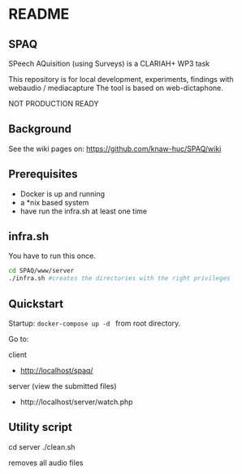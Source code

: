 # README 

## SPAQ

SPeech AQuisition (using Surveys) is a CLARIAH+ WP3 task

This repository is for local development, experiments, findings with webaudio / mediacapture
The tool is based on web-dictaphone.

NOT PRODUCTION READY

## Background

See the wiki pages on:
https://github.com/knaw-huc/SPAQ/wiki

## Prerequisites

* Docker is up and running
* a *nix based system
* have run the infra.sh at least one time

## infra.sh

You have to run this once.

```bash
cd SPAQ/www/server
./infra.sh #creates the directories with the right privileges
```

## Quickstart

Startup:  ```docker-compose up -d ``` from root directory.

Go to:

client
*    <http://localhost/spaq/>

server (view the submitted files)

* http://localhost/server/watch.php

    
## Utility script

cd server
./clean.sh

removes all audio files  


